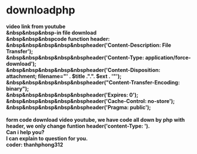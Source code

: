 # downloadphp
<b>video link from youtube<b><br>
&nbsp&nbsp&nbsp-in file download<br>
&nbsp&nbsp&nbspcode function header:<br>
&nbsp&nbsp&nbsp&nbsp&nbspheader('Content-Description: File Transfer');<br>
&nbsp&nbsp&nbsp&nbsp&nbspheader('Content-Type: application/force-download');<br>
&nbsp&nbsp&nbsp&nbsp&nbspheader('Content-Disposition: attachment; filename="' . $title .".". $ext . '"');<br>
&nbsp&nbsp&nbsp&nbsp&nbspheader("Content-Transfer-Encoding: binary");<br>
&nbsp&nbsp&nbsp&nbsp&nbspheader('Expires: 0');<br>
&nbsp&nbsp&nbsp&nbsp&nbspheader('Cache-Control: no-store');<br>
&nbsp&nbsp&nbsp&nbsp&nbspheader('Pragma: public');<br>
     <br>
form code download video youtube, we have code all down by php with header, we only change funtion header('content-Type: ').<br>
Can i help you? <br>
I can explain to question for you. <br>
coder: thanhphong312<br>
